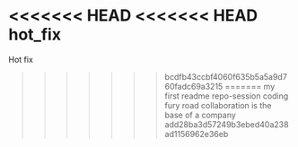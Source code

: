 <<<<<<< HEAD
<<<<<<< HEAD
hot_fix
=======
Hot fix
>>>>>>> bcdfb43ccbf4060f635b5a5a9d760fadc69a3215
=======
my first readme
repo-session
coding fury road
collaboration is the base of a company
>>>>>>> add28ba3d57249b3ebed40a238ad1156962e36eb
